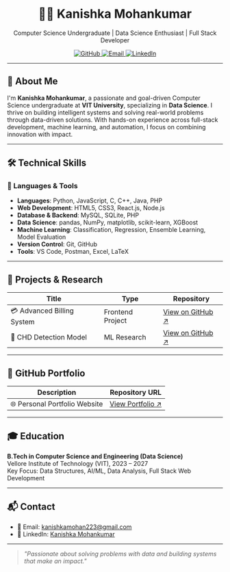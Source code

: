 <h1 align="center">👩‍💻 Kanishka Mohankumar</h1>
<p align="center">
  Computer Science Undergraduate | Data Science Enthusiast | Full Stack Developer
</p>

<p align="center">
  <a href="https://github.com/Kanishka-mohankumar" target="_blank">
    <img src="https://img.shields.io/badge/GitHub-Kanishka--mohankumar-blue?style=for-the-badge&logo=github" alt="GitHub">
  </a>
  <a href="mailto:kanishkamohan223@gmail.com" target="_blank">
    <img src="https://img.shields.io/badge/Email-kanishkamohan223@gmail.com-red?style=for-the-badge&logo=gmail" alt="Email">
  </a>
  <a href="https://www.linkedin.com/in/kanishka-mohankumar/" target="_blank">
    <img src="https://img.shields.io/badge/LinkedIn-Kanishka%20Mohankumar-blue?style=for-the-badge&logo=linkedin" alt="LinkedIn">
  </a>
</p>

---

## 🧠 About Me

I'm **Kanishka Mohankumar**, a passionate and goal-driven Computer Science undergraduate at **VIT University**, specializing in **Data Science**. I thrive on building intelligent systems and solving real-world problems through data-driven solutions. With hands-on experience across full-stack development, machine learning, and automation, I focus on combining innovation with impact.

---

## 🛠️ Technical Skills

### 🧩 Languages & Tools  
- **Languages**: Python, JavaScript, C, C++, Java, PHP  
- **Web Development**: HTML5, CSS3, React.js, Node.js  
- **Database & Backend**: MySQL, SQLite, PHP  
- **Data Science**: pandas, NumPy, matplotlib, scikit-learn, XGBoost  
- **Machine Learning**: Classification, Regression, Ensemble Learning, Model Evaluation  
- **Version Control**: Git, GitHub  
- **Tools**: VS Code, Postman, Excel, LaTeX  

---

## 🧪 Projects & Research

| Title                          | Type             | Repository                                                                 |
|--------------------------------|------------------|----------------------------------------------------------------------------|
| 💳 Advanced Billing System     | Frontend Project | [View on GitHub ↗](https://github.com/Kanishka-mohankumar/Billing-System) |
| 🧬 CHD Detection Model         | ML Research      | [View on GitHub ↗](https://github.com/Kanishka-mohankumar/CHD-Disease-Prediction) |

---

## 📂 GitHub Portfolio

| Description                       | Repository URL                                                                 |
|-----------------------------------|--------------------------------------------------------------------------------|
| 🌐 Personal Portfolio Website     | [View Portfolio ↗](https://github.com/Kanishka-mohankumar/Portfolio-AboutMe)  |

---

## 🎓 Education

**B.Tech in Computer Science and Engineering (Data Science)**  
Vellore Institute of Technology (VIT), 2023 – 2027  
Key Focus: Data Structures, AI/ML, Data Analysis, Full Stack Web Development

---

## 📬 Contact

- 📧 Email: [kanishkamohan223@gmail.com](mailto:kanishkamohan223@gmail.com)  
- 💼 LinkedIn: [Kanishka Mohankumar](https://www.linkedin.com/in/kanishka-mohankumar/)

---

> *"Passionate about solving problems with data and building systems that make an impact."*
